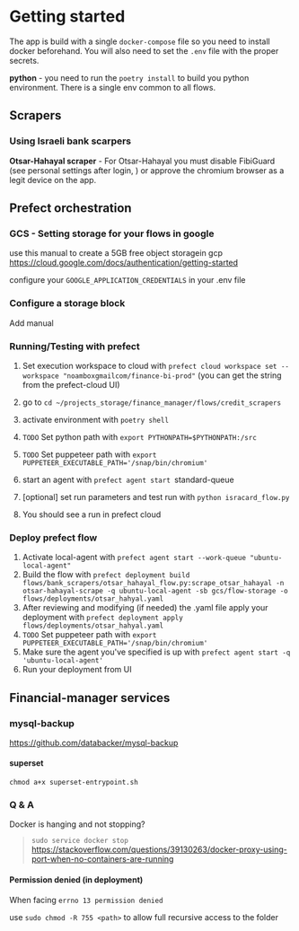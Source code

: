 # Getting started

The app is build with a single `docker-compose` file so you need to install docker beforehand. You will also need to set
the `.env` file with the proper secrets.

**python** - you need to run the `poetry install` to build you python environment. There is a single env common to all flows.

## Scrapers 
### Using Israeli bank scarpers
**Otsar-Hahayal scraper** - For Otsar-Hahayal you must disable FibiGuard (see personal settings after login, ) or approve the chromium browser as a legit device on the app. 

## Prefect orchestration

### GCS - Setting storage for your flows in google
use this manual to create a 5GB free object storagein gcp
https://cloud.google.com/docs/authentication/getting-started

configure your `GOOGLE_APPLICATION_CREDENTIALS` in your .env file

### Configure a storage block 
Add manual

### Running/Testing with prefect
1. Set execution workspace to cloud with `prefect cloud workspace set --workspace "noamboxgmailcom/finance-bi-prod"` (you can get the string from the prefect-cloud UI)
1. go to `cd ~/projects_storage/finance_manager/flows/credit_scrapers`
2. activate environment with `poetry shell`
4. `TODO` Set python path with `export PYTHONPATH=$PYTHONPATH:/src`
5. `TODO` Set puppeteer path with `export PUPPETEER_EXECUTABLE_PATH='/snap/bin/chromium'`
6. start an agent with `prefect agent start `standard-queue` `

5. [optional] set run parameters and test run with `python isracard_flow.py`
6. You should see a run in prefect cloud

### Deploy prefect flow
1. Activate local-agent with `prefect agent start --work-queue "ubuntu-local-agent"`
2. Build the flow with `prefect deployment build flows/bank_scrapers/otsar_hahayal_flow.py:scrape_otsar_hahayal -n otsar-hahayal-scrape -q ubuntu-local-agent -sb gcs/flow-storage -o flows/deployments/otsar_hahyal.yaml`
3. After reviewing and modifying (if needed) the .yaml file apply your deployment with `prefect deployment apply flows/deployments/otsar_hahyal.yaml`
4. `TODO` Set puppeteer path with `export PUPPETEER_EXECUTABLE_PATH='/snap/bin/chromium'`
4. Make sure the agent you've specified is up with `prefect agent start -q 'ubuntu-local-agent'`
5. Run your deployment from UI

## Financial-manager services
### mysql-backup
https://github.com/databacker/mysql-backup

#### superset

`chmod a+x superset-entrypoint.sh`

### Q & A

Docker is hanging and not stopping?
> `sudo service docker stop` https://stackoverflow.com/questions/39130263/docker-proxy-using-port-when-no-containers-are-running

#### Permission denied (in deployment)
When facing `errno 13 permission denied`

use `sudo chmod -R 755 <path>` to allow full recursive access to the folder